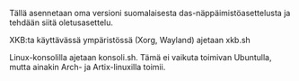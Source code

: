 Tällä asennetaan oma versioni suomalaisesta das-näppäimistöasettelusta ja tehdään siitä oletusasettelu.

XKB:ta käyttävässä ympäristössä (Xorg, Wayland) ajetaan xkb.sh

Linux-konsolilla ajetaan konsoli.sh. Tämä ei vaikuta toimivan Ubuntulla, mutta ainakin Arch- ja Artix-linuxilla toimii.
